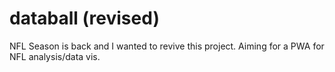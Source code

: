 # databall (revised)

NFL Season is back and I wanted to revive this project. Aiming for a PWA for NFL analysis/data vis. 
